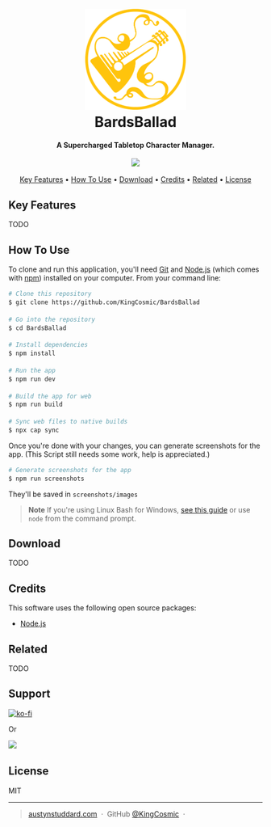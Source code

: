 
<h1 align="center">
  <br>
  <a href="https://bardsballad.com"><img src="https://raw.githubusercontent.com/KingCosmic/BardsBallad/master/public/logo.png" alt="BardsBallad" width="200"></a>
  <br>
    BardsBallad
  <br>
</h1>

<h4 align="center">A Supercharged Tabletop Character Manager.</h4>

<p align="center">
  <a href="https://ko-fi.com/bardsballad">
    <img src="https://img.shields.io/badge/$-donate-ff69b4.svg?maxAge=2592000&amp;style=flat">
  </a>
</p>

<p align="center">
  <a href="#key-features">Key Features</a> •
  <a href="#how-to-use">How To Use</a> •
  <a href="#download">Download</a> •
  <a href="#credits">Credits</a> •
  <a href="#related">Related</a> •
  <a href="#license">License</a>
</p>

<!-- ![screenshot](https://raw.githubusercontent.com/amitmerchant1990/electron-markdownify/master/app/img/markdownify.gif) -->

## Key Features

TODO

<!-- * LivePreview - Make changes, See changes
  - Instantly see what your Markdown documents look like in HTML as you create them.
* Sync Scrolling
  - While you type, LivePreview will automatically scroll to the current location you're editing.
* GitHub Flavored Markdown  
* Syntax highlighting
* [KaTeX](https://khan.github.io/KaTeX/) Support
* Dark/Light mode
* Toolbar for basic Markdown formatting
* Supports multiple cursors
* Save the Markdown preview as PDF
* Emoji support in preview :tada:
* App will keep alive in tray for quick usage
* Full screen mode
  - Write distraction free.
* Cross platform
  - Windows, macOS and Linux ready. -->

## How To Use

To clone and run this application, you'll need [Git](https://git-scm.com) and [Node.js](https://nodejs.org/en/download/) (which comes with [npm](http://npmjs.com)) installed on your computer. From your command line:

```bash
# Clone this repository
$ git clone https://github.com/KingCosmic/BardsBallad

# Go into the repository
$ cd BardsBallad

# Install dependencies
$ npm install

# Run the app
$ npm run dev

# Build the app for web
$ npm run build

# Sync web files to native builds
$ npx cap sync
```

Once you're done with your changes, you can generate screenshots for the app.
(This Script still needs some work, help is appreciated.)

```bash
# Generate screenshots for the app
$ npm run screenshots
```

They'll be saved in `screenshots/images`

> **Note**
> If you're using Linux Bash for Windows, [see this guide](https://www.howtogeek.com/261575/how-to-run-graphical-linux-desktop-applications-from-windows-10s-bash-shell/) or use `node` from the command prompt.


## Download

TODO
<!-- You can [download](https://github.com/amitmerchant1990/electron-markdownify/releases/tag/v1.2.0) the latest installable version of Markdownify for Windows, macOS and Linux. -->

## Credits

This software uses the following open source packages:

- [Node.js](https://nodejs.org/)

## Related

TODO
<!-- [markdownify-web](https://github.com/amitmerchant1990/markdownify-web) - Web version of Markdownify -->

## Support

[![ko-fi](https://ko-fi.com/img/githubbutton_sm.svg)](https://ko-fi.com/Z8Z415GLHC)

<p>Or</p> 

<a href="https://patreon.com/KingCosmic">
	<img src="https://c5.patreon.com/external/logo/become_a_patron_button@2x.png" width="160">
</a>

<!-- ## You may also like...

- [Pomolectron](https://github.com/amitmerchant1990/pomolectron) - A pomodoro app
- [Correo](https://github.com/amitmerchant1990/correo) - A menubar/taskbar Gmail App for Windows and macOS -->

## License

MIT

---

> [austynstuddard.com](https://austynstuddard.com) &nbsp;&middot;&nbsp;
> GitHub [@KingCosmic](https://github.com/KingCosmic) &nbsp;&middot;&nbsp;
